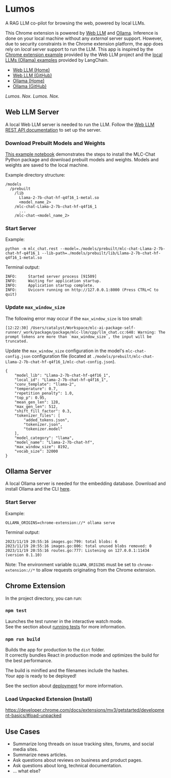 # Lumos

A RAG LLM co-pilot for browsing the web, powered by local LLMs.

This Chrome extension is powered by [Web LLM](https://webllm.mlc.ai/) and [Ollama](https://ollama.ai/). Inference is done on your local machine without any _external_ server support. However, due to security constraints in the Chrome extension platform, the app does rely on _local_ server support to run the LLM. This app is inspired by the [Chrome extension example](https://github.com/mlc-ai/web-llm/tree/main/examples/chrome-extension) provided by the Web LLM project and the [local LLMs (Ollama) examples](https://js.langchain.com/docs/use_cases/question_answering/local_retrieval_qa) provided by LangChain.

- [Web LLM (Home)](https://webllm.mlc.ai/)
- [Web LLM (GitHub)](https://github.com/mlc-ai/web-llm/tree/main)
- [Ollama (Home)](https://ollama.ai/)
- [Ollama (GitHub)](https://github.com/jmorganca/ollama)

_Lumos. Nox. Lumos. Nox._

## Web LLM Server

A local Web LLM server is needed to run the LLM. Follow the [Web LLM REST API documentation](https://llm.mlc.ai/docs/deploy/rest.html) to set up the server.

### Download Prebuilt Models and Weights

[This example notebook](https://github.com/mlc-ai/notebooks/blob/main/mlc-llm/tutorial_chat_module_getting_started.ipynb) demonstrates the steps to install the MLC-Chat Python package and download prebuilt models and weights. Models and weights are saved to the local machine.

Example directory structure:
```
/models
  /prebuilt
    /lib
      Llama-2-7b-chat-hf-q4f16_1-metal.so
      <model_name_2>
    /mlc-chat-Llama-2-7b-chat-hf-q4f16_1
      ...
    /mlc-chat-<model_name_2>
```

### Start Server

Example:
```
python -m mlc_chat.rest --model=./models/prebuilt/mlc-chat-Llama-2-7b-chat-hf-q4f16_1 --lib-path=./models/prebuilt/lib/Llama-2-7b-chat-hf-q4f16_1-metal.so
```

Terminal output:
```
INFO:     Started server process [91509]
INFO:     Waiting for application startup.
INFO:     Application startup complete.
INFO:     Uvicorn running on http://127.0.0.1:8000 (Press CTRL+C to quit)
```

### Update `max_window_size`

The following error may occur if the `max_window_size` is too small:

```
[12:22:30] /Users/catalyst/Workspace/mlc-ai-package-self-runner/_work/package/package/mlc-llm/cpp/llm_chat.cc:648: Warning: The prompt tokens are more than `max_window_size`, the input will be truncated.
```

Update the `max_window_size` configuration in the model's `mlc-chat-config.json` configuration file (located at `./models/prebuilt/mlc-chat-Llama-2-7b-chat-hf-q4f16_1/mlc-chat-config.json`).

```
{
    "model_lib": "Llama-2-7b-chat-hf-q4f16_1",
    "local_id": "Llama-2-7b-chat-hf-q4f16_1",
    "conv_template": "llama-2",
    "temperature": 0.7,
    "repetition_penalty": 1.0,
    "top_p": 0.95,
    "mean_gen_len": 128,
    "max_gen_len": 512,
    "shift_fill_factor": 0.3,
    "tokenizer_files": [
        "added_tokens.json",
        "tokenizer.json",
        "tokenizer.model"
    ],
    "model_category": "llama",
    "model_name": "Llama-2-7b-chat-hf",
    "max_window_size": 8192,
    "vocab_size": 32000
}
```

## Ollama Server

A local Ollama server is needed for the embedding database. Download and install Ollama and the CLI [here](https://ollama.ai/).

### Start Server

Example:
```
OLLAMA_ORIGINS=chrome-extension://* ollama serve
```

Terminal output:
```
2023/11/19 20:55:16 images.go:799: total blobs: 6
2023/11/19 20:55:16 images.go:806: total unused blobs removed: 0
2023/11/19 20:55:16 routes.go:777: Listening on 127.0.0.1:11434 (version 0.1.10)
```

Note: The environment variable `OLLAMA_ORIGINS` must be set to `chrome-extension://*` to allow requests originating from the Chrome extension.

## Chrome Extension

In the project directory, you can run:

### `npm test`

Launches the test runner in the interactive watch mode.\
See the section about [running tests](https://facebook.github.io/create-react-app/docs/running-tests) for more information.

### `npm run build`

Builds the app for production to the `dist` folder.\
It correctly bundles React in production mode and optimizes the build for the best performance.

The build is minified and the filenames include the hashes.\
Your app is ready to be deployed!

See the section about [deployment](https://facebook.github.io/create-react-app/docs/deployment) for more information.

### Load Unpacked Extension (Install)

https://developer.chrome.com/docs/extensions/mv3/getstarted/development-basics/#load-unpacked

## Use Cases
- Summarize long threads on issue tracking sites, forums, and social media sites.
- Summarize news articles.
- Ask questions about reviews on business and product pages.
- Ask questions about long, technical documentation.
- ... what else?
